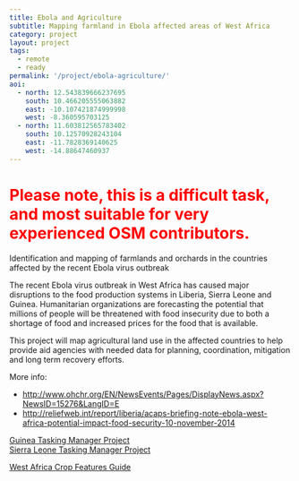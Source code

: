 ```yaml
---
title: Ebola and Agriculture
subtitle: Mapping farmland in Ebola affected areas of West Africa
category: project
layout: project
tags:
  - remote
  - ready
permalink: '/project/ebola-agriculture/'
aoi:
  - north: 12.543839666237695
    south: 10.466205555063882
    east: -10.107421874999998
    west: -8.360595703125
  - north: 11.603812565783402
    south: 10.12570928243104
    east: -11.7828369140625
    west: -14.88647460937
---
```


<h1 style="color:red">Please note, this is a difficult task, and most suitable for very experienced OSM contributors. </h1>

Identification and mapping of farmlands and orchards in the countries 
affected by the recent Ebola virus outbreak

The recent Ebola virus outbreak in West Africa has caused major 
disruptions to the food production systems in Liberia, Sierra Leone and 
Guinea. Humanitarian organizations are forecasting the potential that 
millions of people will be threatened with food insecurity due to both a 
shortage of food and increased prices for the food that is available.

This project will map agricultural land use in the affected countries to 
help provide aid agencies with needed data for planning, coordination, 
mitigation and long term recovery efforts.

More info:

* http://www.ohchr.org/EN/NewsEvents/Pages/DisplayNews.aspx?NewsID=15276&LangID=E
* http://reliefweb.int/report/liberia/acaps-briefing-note-ebola-west-africa-potential-impact-food-security-10-november-2014


<a href="http://tasks.hotosm.org/project/762">Guinea Tasking Manager Project</a><br/>
<a href="http://tasks.hotosm.org/project/763">Sierra Leone Tasking Manager Project</a>

<a href="https://wiki.openstreetmap.org/wiki/User:Bgirardot/West_African_HOT_Mapping_Tips#Interesting_Features_to_Map">West Africa Crop Features Guide</a>

<!--
Potential Tasking Manager Project Entries
-----------------------------------------

Name of Project:
Identification of Agricultural Land in 2014 Ebola Outbreak Affected 
Countries

Short Description:
* *Priority*: **High**

With the dramatic impact of Ebola in West Africa, food security has the 
potential to become a significant issue in areas hardest hit by the 2014 
outbreak. This project will identify and map areas that are under 
cultivation in the affected countries.

Description:
Agriculture is the main economic activity in West Africa with two thirds 
of the population dependent on farming. The ongoing Ebola outbreak in 
West Africa is causing both immediate food security issues with 
quarantines and travel restrictions and is creating the potential for 
medium term food security issues as people who once worked farms have 
killed by the outbreak or left their farms out of worries about 
contracting the virus.

United Nations Special Rapporteur on the Right to Food, Hilal Elver said 
in November 2014: "Farmers in West Africa have been severely affected by 
this crisis, with fear and panic resulting in many having abandoned 
their farms, this in turn has led to a disruption in food production and 
a soaring rise in food prices. Staple crops such as rice and maize will 
reportedly be scaled back due to shortages in farm labour with potential 
catastrophic effect on food security."

Aid agencies and humanitarian groups are already considering ways to 
deal with these food security issues and the information mapped in this 
project will greatly contribute to their planning and food resource 
coordination efforts.

Entities to map:
Any area clearly under cultivation such as row crops, paddies or orchards

Changeset Comment:
#OSMGeoWeek Ebola Agricultural Mapping Project Task-###

Detailed Instructions:
Using the available satellite imagery please look for agricultural 
landuse areas that have not been mapped yet. From aerial imagery row 
crops should be somewhat obvious with large regularly shaped fields, 
although often they are in small areas with irregular boundaries.

Orchards are also somewhat obvious with neat, regular rows of well 
spaced trees, again, the boundaries of the area may be somewhat irregular.

Please carefully outline farmlands and use the tag: **landuse=farmland**

For iD web editor uses, please do not use the presets of "farm" or 
"farmyard." The following instructions are for the iD web editor:

1. Using the area tool, outline the area of farmland.
2. From the list of presets on the left scroll to the bottom and select 
"Area" preset. This will show you the iD tag editor.
3. Click on the "All Tags (1)" link and it will show you the interface 
to add tags.
4. Click the black " + " tab at the bottom of the tag list
5. Enter "landuse" as the label and "farmland" as the value.

After you outline another area, the "Area" preset will be at the top, 
but you will still need to add the landuse=farmland tag.


https://lists.openstreetmap.org/pipermail/hot/2014-October/006401.html

https://lists.openstreetmap.org/pipermail/hot/2014-November/006698.html
-->
